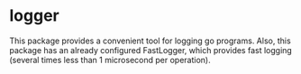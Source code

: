 # logger
This package provides a convenient tool for logging go programs. Also, this package has an already configured FastLogger, which provides fast logging (several times less than 1 microsecond per operation).
